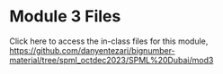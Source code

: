 # Module 3 Files

Click here to access the in-class files for this module,
<a href="https://github.com/danyentezari/bignumber-material/tree/spml_octdec2023/SPML%20Dubai/mod3">https://github.com/danyentezari/bignumber-material/tree/spml_octdec2023/SPML%20Dubai/mod3</a>